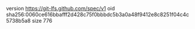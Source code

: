 version https://git-lfs.github.com/spec/v1
oid sha256:0060ce616bbafff2d428c75f0bbbdc5b3a0a48f9412e8c8251f04c4c5738b5a8
size 776
